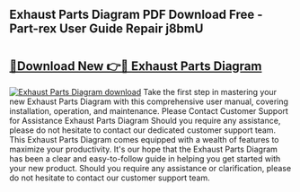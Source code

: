 ## Exhaust Parts Diagram PDF Download Free - Part-rex User Guide Repair j8bmU

# <h2><a href="http://dfi3xm2.blite.top/?on=Exhaust+Parts+Diagram">🔗Download New 👉🔴 Exhaust Parts Diagram</a></h2>

[![Exhaust Parts Diagram download](https://i.imgur.com/lujVjoI.png)](http://dfi3xm2.blite.top/?on=Exhaust+Parts+Diagram)
Take the first step in mastering your new Exhaust Parts Diagram with this comprehensive user manual, covering installation, operation, and maintenance. Please Contact Customer Support for Assistance Exhaust Parts Diagram Should you require any assistance, please do not hesitate to contact our dedicated customer support team. This Exhaust Parts Diagram comes equipped with a wealth of features to maximize your productivity. It's our hope that the Exhaust Parts Diagram has been a clear and easy-to-follow guide in helping you get started with your new product. Should you require any assistance or clarification, please do not hesitate to contact our customer support team.
